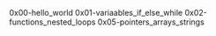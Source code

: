 0x00-hello_world
0x01-variaables_if_else_while
0x02-functions_nested_loops
0x05-pointers_arrays_strings
